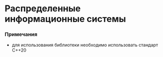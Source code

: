 # Распределенные информационные системы

### Примечания
- для использования библиотеки <semaphore> необходимо использовать стандарт C++20
